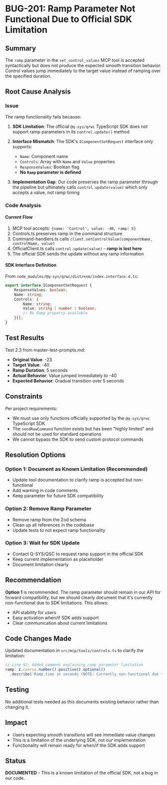 # BUG-201: Ramp Parameter Not Functional Due to Official SDK Limitation

## Summary
The `ramp` parameter in the `set_control_values` MCP tool is accepted syntactically but does not produce the expected smooth transition behavior. Control values jump immediately to the target value instead of ramping over the specified duration.

## Root Cause Analysis

### Issue
The ramp functionality fails because:

1. **SDK Limitation**: The official `@q-sys/qrwc` TypeScript SDK does not support ramp parameters in its `control.update()` method
2. **Interface Mismatch**: The SDK's `IComponentSetRequest` interface only supports:
   - `Name`: Component name
   - `Controls`: Array with `Name` and `Value` properties
   - `ResponseValues`: Boolean flag
   - **No `Ramp` parameter is defined**

3. **Implementation Gap**: Our code preserves the ramp parameter through the pipeline but ultimately calls `control.update(value)` which only accepts a value, not ramp timing

### Code Analysis

#### Current Flow
1. MCP tool accepts: `{name: 'Control', value: -40, ramp: 5}`
2. Controls.ts preserves ramp in the command structure
3. Command-handlers.ts calls `client.setControlValue(componentName, controlName, value)`
4. OfficialClient.ts calls `control.update(value)` - **ramp is lost here**
5. The official SDK sends the update without any ramp information

#### SDK Interface Definition
From `node_modules/@q-sys/qrwc/dist/esm/index.interface.d.ts`:
```typescript
export interface IComponentSetRequest {
    ResponseValues: boolean;
    Name: string;
    Controls: {
        Name: string;
        Value: string | number | boolean;
        // No Ramp property available
    }[];
}
```

## Test Results
Test 2.3 from master-test-prompts.md:
- **Original Value**: -23
- **Target Value**: -40  
- **Ramp Duration**: 5 seconds
- **Actual Behavior**: Value jumped immediately to -40
- **Expected Behavior**: Gradual transition over 5 seconds

## Constraints
Per project requirements:
- We must use only functions officially supported by the `@q-sys/qrwc` TypeScript SDK
- The `sendRawCommand` function exists but has been "highly limited" and should not be used for standard operations
- We cannot bypass the SDK to send custom protocol commands

## Resolution Options

### Option 1: Document as Known Limitation (Recommended)
- Update tool documentation to clarify ramp is accepted but non-functional
- Add warning in code comments
- Keep parameter for future SDK compatibility

### Option 2: Remove Ramp Parameter
- Remove ramp from the Zod schema
- Clean up all references in the codebase
- Update tests to not expect ramp functionality

### Option 3: Wait for SDK Update
- Contact Q-SYS/QSC to request ramp support in the official SDK
- Keep current implementation as placeholder
- Document limitation clearly

## Recommendation
**Option 1** is recommended. The ramp parameter should remain in our API for forward compatibility, but we should clearly document that it's currently non-functional due to SDK limitations. This allows:
- API stability for users
- Easy activation when/if SDK adds support
- Clear communication about current limitations

## Code Changes Made
Updated documentation in `src/mcp/tools/controls.ts` to clarify the limitation:
```typescript
// Line 92: Added comment explaining ramp parameter limitation
ramp: z.coerce.number().positive().optional()
  .describe('Ramp time in seconds (NOTE: Currently non-functional due to SDK limitation)'),
```

## Testing
No additional tests needed as this documents existing behavior rather than changing it.

## Impact
- Users expecting smooth transitions will see immediate value changes
- This is a limitation of the underlying SDK, not our implementation
- Functionality will remain ready for when/if the SDK adds support

## Status
**DOCUMENTED** - This is a known limitation of the official SDK, not a bug in our code.